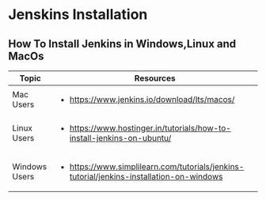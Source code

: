 # Jenskins Installation
## How To Install Jenkins in Windows,Linux and MacOs  
Topic | Resources
--- | --- 
Mac Users | <ul><li>https://www.jenkins.io/download/lts/macos/</li></ul> 
Linux Users | <ul> <li>https://www.hostinger.in/tutorials/how-to-install-jenkins-on-ubuntu/</li></ul>
Windows Users | <ul> <li>https://www.simplilearn.com/tutorials/jenkins-tutorial/jenkins-installation-on-windows</li></ul>